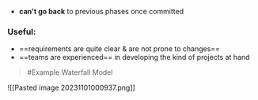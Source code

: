 - **can't go back** to previous phases once committed

### Useful:
- ==requirements are quite clear & are not prone to changes==
- ==teams are experienced== in developing the kind of projects at hand

>	#Example 
>	Waterfall Model

![[Pasted image 20231101000937.png]]